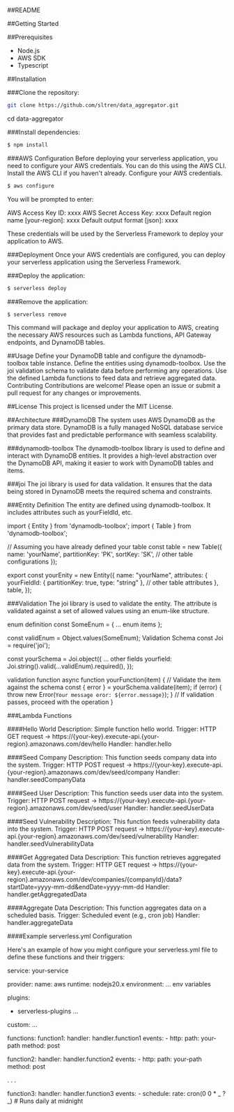 ##README

##Getting Started

##Prerequisites

- Node.js
- AWS SDK
- Typescript

##Installation

###Clone the repository:

```sh
git clone https://github.com/sltren/data_aggregator.git
```

cd data-aggregator

###Install dependencies:

```sh
$ npm install
```

###AWS Configuration
Before deploying your serverless application, you need to configure your AWS credentials. You can do this using the AWS CLI.
Install the AWS CLI if you haven't already.
Configure your AWS credentials.

```sh
$ aws configure
```

You will be prompted to enter:

AWS Access Key ID: xxxx
AWS Secret Access Key: xxxx
Default region name [your-region]: xxxx
Default output format [json]: xxxx

These credentials will be used by the Serverless Framework to deploy your application to AWS.

###Deployment
Once your AWS credentials are configured, you can deploy your serverless application using the Serverless Framework.

###Deploy the application:

```sh
$ serverless deploy
```

###Remove the application:

```sh
$ serverless remove
```

This command will package and deploy your application to AWS, creating the necessary AWS resources such as Lambda functions, API Gateway endpoints, and DynamoDB tables.

##Usage
Define your DynamoDB table and configure the dynamodb-toolbox table instance.
Define the entities using dynamodb-toolbox.
Use the joi validation schema to validate data before performing any operations.
Use the defined Lambda functions to feed data and retrieve aggregated data.
Contributing
Contributions are welcome! Please open an issue or submit a pull request for any changes or improvements.

##License
This project is licensed under the MIT License.

##Architecture
###DynamoDB
The system uses AWS DynamoDB as the primary data store. DynamoDB is a fully managed NoSQL database service that provides fast and predictable performance with seamless scalability.

###dynamodb-toolbox
The dynamodb-toolbox library is used to define and interact with DynamoDB entities. It provides a high-level abstraction over the DynamoDB API, making it easier to work with DynamoDB tables and items.

###joi
The joi library is used for data validation. It ensures that the data being stored in DynamoDB meets the required schema and constraints.

###Entity Definition
The entity are defined using dynamodb-toolbox. It includes attributes such as yourFieldId, etc.

import { Entity } from 'dynamodb-toolbox';
import { Table } from 'dynamodb-toolbox';

// Assuming you have already defined your table
const table = new Table({
name: 'yourName',
partitionKey: 'PK',
sortKey: 'SK',
// other table configurations
});

export const yourEnity = new Entity({
name: "yourName",
attributes: {
yourFieldId: { partitionKey: true, type: "string" },
// other table attributes
},
table,
});

###Validation
The joi library is used to validate the entity. The attribute is validated against a set of allowed values using an enum-like structure.

enum definition
const SomeEnum = {
... enum items
};

const validEnum = Object.values(SomeEnum);
Validation Schema
const Joi = require('joi');

const yourSchema = Joi.object({
... other fields
yourfield: Joi.string().valid(...validEnum).required(),
});

validation function
async function yourFunction(item) {
// Validate the item against the schema
const { error } = yourSchema.validate(item);
if (error) {
throw new Error(`Your message eror: ${error.message}`);
}
// If validation passes, proceed with the operation
}

###Lambda Functions

####Hello World
Description: Simple function hello world.
Trigger: HTTP GET request -> https://{your-key}.execute-api.{your-region}.amazonaws.com/dev/hello
Handler: handler.hello

####Seed Company
Description: This function seeds company data into the system.
Trigger: HTTP POST request -> https://{your-key}.execute-api.{your-region}.amazonaws.com/dev/seed/company
Handler: handler.seedCompanyData

####Seed User
Description: This function seeds user data into the system.
Trigger: HTTP POST request -> https://{your-key}.execute-api.{your-region}.amazonaws.com/dev/seed/user
Handler: handler.seedUserData

####Seed Vulnerability
Description: This function feeds vulnerability data into the system.
Trigger: HTTP POST request -> https://{your-key}.execute-api.{your-region}.amazonaws.com/dev/seed/vulnerability
Handler: handler.seedVulnerabilityData

####Get Aggregated Data
Description: This function retrieves aggregated data from the system.
Trigger: HTTP GET request -> https://{your-key}.execute-api.{your-region}.amazonaws.com/dev/companies/{companyId}/data?startDate=yyyy-mm-dd&endDate=yyyy-mm-dd
Handler: handler.getAggregatedData

####Aggregate Data
Description: This function aggregates data on a scheduled basis.
Trigger: Scheduled event (e.g., cron job)
Handler: handler.aggregateData

####Example serverless.yml Configuration

Here's an example of how you might configure your serverless.yml file to define these functions and their triggers:

service: your-service

provider:
name: aws
runtime: nodejs20.x
environment:
... env variables

plugins:

- serverless-plugins
  ...

custom:
...

functions:
function1:
handler: handler.function1
events: - http:
path: your-path
method: post

function2:
handler: handler.function2
events: - http:
path: your-path
method: post

.
.
.

function3:
handler: handler.function3
events: - schedule:
rate: cron(0 0 \* _ ? _) # Runs daily at midnight
